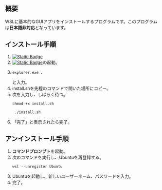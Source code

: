 ## 概要
WSLに基本的なGUIアプリをインストールするプログラムです。このプログラムは**日本語非対応**となっています。
## インストール手順
1. [![Static Badge](https://img.shields.io/badge/DOWNLOAD-brightgreen?style=flat)](https://github.com/kamekuridaiya/WSL-Linux-GUI/blob/main/install.sh)
2. [![Static Badge](https://img.shields.io/badge/Ubuntu-white?logo=ubuntu)](https://apps.microsoft.com/detail/9pdxgncfsczv?hl=ja-jp&gl=US)の起動。
3.
   ```
   explorer.exe .
   ```
   と入力。
4. install.shを先程のコマンドで開いた場所にコピー。
5. 次を入力し、しばらく待つ。
   ```
   chmod +x install.sh
   ```
   ```
    ./install.sh
   ```
6. 「完了」と表示されたら完了。
## アンインストール手順
1. **コマンドプロンプト**を起動。
2. 次のコマンドを実行し、Ubuntuを再登録する。
   ```
   wsl --unregister Ubuntu
   ```
3. Ubuntuを起動し、新しいユーザーネーム、パスワードを入力。
4. 完了。
